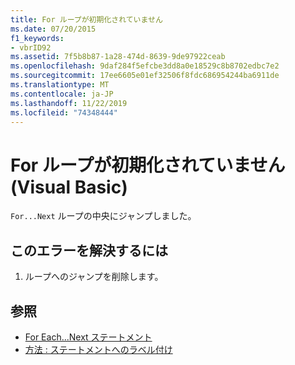 ```yaml
---
title: For ループが初期化されていません
ms.date: 07/20/2015
f1_keywords:
- vbrID92
ms.assetid: 7f5b8b87-1a28-474d-8639-9de97922ceab
ms.openlocfilehash: 9daf284f5efcbe3dd8a0e18529c8b8702edbc7e2
ms.sourcegitcommit: 17ee6605e01ef32506f8fdc686954244ba6911de
ms.translationtype: MT
ms.contentlocale: ja-JP
ms.lasthandoff: 11/22/2019
ms.locfileid: "74348444"
---
```

# <a name="for-loop-not-initialized-visual-basic"></a>For ループが初期化されていません (Visual Basic)
`For...Next` ループの中央にジャンプしました。  
  
## <a name="to-correct-this-error"></a>このエラーを解決するには  
  
1. ループへのジャンプを削除します。  
  
## <a name="see-also"></a>参照

- [For Each...Next ステートメント](../../visual-basic/language-reference/statements/for-each-next-statement.md)
- [方法 : ステートメントへのラベル付け](../../visual-basic/programming-guide/program-structure/how-to-label-statements.md)
